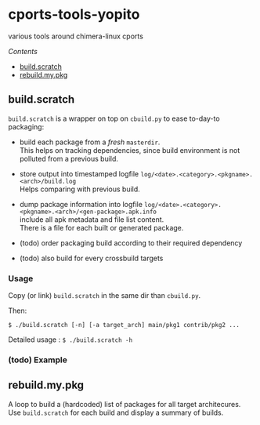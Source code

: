 # cports-tools-yopito

various tools around chimera-linux cports

*Contents*

* [build.scratch](#build.scratch)
* [rebuild.my.pkg](#rebuild.my.pkg)

<a id="build.scratch"></a>
## build.scratch

`build.scratch` is a wrapper on top on `cbuild.py` to ease to-day-to packaging: 

* build each package from a *fresh* `masterdir`.  
  This helps on tracking dependencies, since build environment is not polluted
  from a previous build.

* store output into timestamped logfile `log/<date>.<category>.<pkgname>.<arch>/build.log`  
  Helps comparing with previous build.

* dump package information into logfile `log/<date>.<category>.<pkgname>.<arch>/<gen-package>.apk.info`  
  include all apk metadata and file list content.  
  There is a file for each built or generated package.

* (todo) order packaging build according to their required dependency

* (todo) also build for every crossbuild targets


### Usage

Copy (or link) `build.scratch` in the same dir than `cbuild.py`.

Then:
```
$ ./build.scratch [-n] [-a target_arch] main/pkg1 contrib/pkg2 ...
```
Detailed usage : `$ ./build.scratch -h`

### (todo) Example


<a id="rebuild.my.pkg"></a>
## rebuild.my.pkg

A loop to build a (hardcoded) list of packages for all target architecures.  
Use `build.scratch` for each build and display a summary of builds.

